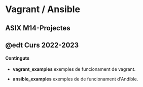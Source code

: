 # Vagrant / Ansible
## ASIX M14-Projectes 
## @edt Curs 2022-2023

#### Continguts

 * **vagrant_examples** exemples de funcionament de vagrant.

 * **ansible_examples** exemples de de funcionament d'Andible.



